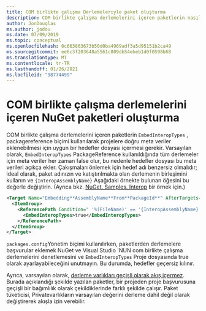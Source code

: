 ```yaml
---
title: COM birlikte çalışma Derlemeleriyle paket oluşturma
description: COM birlikte çalışma derlemelerini içeren paketlerin nasıl oluşturulacağını açıklar
author: JonDouglas
ms.author: jodou
ms.date: 07/09/2019
ms.topic: conceptual
ms.openlocfilehash: 0c663863673b50d0ba4969adf3a5d95151b2ca49
ms.sourcegitcommit: ee6c3f203648a5561c809db54ebeb1d0f0598b68
ms.translationtype: MT
ms.contentlocale: tr-TR
ms.lasthandoff: 01/26/2021
ms.locfileid: "98774499"
---
```

# <a name="create-nuget-packages-that-contain-com-interop-assemblies"></a>COM birlikte çalışma derlemelerini içeren NuGet paketleri oluşturma

COM birlikte çalışma derlemelerini içeren paketlerin [](creating-a-package.md#include-msbuild-props-and-targets-in-a-package) `EmbedInteropTypes` , packagereference biçimi kullanılarak projelere doğru meta veriler eklenebilmesi için uygun bir hedefler dosyası içermesi gerekir. Varsayılan olarak, `EmbedInteropTypes` PackageReference kullanıldığında tüm derlemeler için meta veriler her zaman false olur, bu nedenle hedefler dosyası bu meta verileri açıkça ekler. Çakışmaları önlemek için hedef adı benzersiz olmalıdır; ideal olarak, paket adınızın ve katıştırılmakta olan derlemenin birleşimini kullanın ve `{InteropAssemblyName}` Aşağıdaki örnekte bulunan öğesini bu değerle değiştirin. (Ayrıca bkz. [NuGet. Samples. Interop](https://github.com/NuGet/Samples/tree/master/NuGet.Samples.Interop) bir örnek için.)

```xml
<Target Name="Embedding**AssemblyName**From**PackageId**" AfterTargets="ResolveReferences" BeforeTargets="FindReferenceAssembliesForReferences">
  <ItemGroup>
    <ReferencePath Condition=" '%(FileName)' == '{InteropAssemblyName}' AND '%(ReferencePath.NuGetPackageId)' == '$(MSBuildThisFileName)' ">
      <EmbedInteropTypes>true</EmbedInteropTypes>
    </ReferencePath>
  </ItemGroup>
</Target>
```

`packages.config`Yönetim biçimi kullanılırken, paketlerden derlemelere başvurular eklemek NuGet ve Visual Studio 'NUN com birlikte çalışma derlemelerini denetlemesini ve `EmbedInteropTypes` Proje dosyasında true olarak ayarlayabileceğini unutmayın. Bu durumda, hedefler geçersiz kılınır.

Ayrıca, varsayılan olarak, [derleme varlıkları geçişli olarak akış içermez](../consume-packages/package-references-in-project-files.md#controlling-dependency-assets). Burada açıklandığı şekilde yazılan paketler, bir projeden proje başvurusuna geçişli bir bağımlılık olarak çekildiklerinde farklı şekilde çalışır. Paket tüketicisi, Privatevarlıkların varsayılan değerini derleme dahil değil olarak değiştirerek akışla izin verebilir.

<a name="creating-the-package"></a>